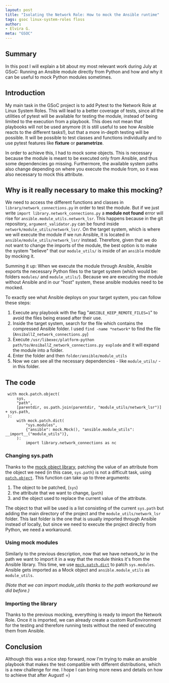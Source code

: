 ```yaml
---
layout: post
title: "Isolating the Network Role: How to mock the Ansible runtime"
tags: gsoc linux-system-roles floss
author:
- Elvira G.
meta: "GSOC"
---
```


## Summary 

In this post I will explain a bit about my most relevant work during July at
GSoC: Running an Ansible module directly from Python and how and why it can be
useful to mock Python modules sometimes.

## Introduction
My main task in the GSoC project is to add Pytest to the Network Role at Linux
System Roles. This will lead to a better coverage of tests, since all the
utilities of pytest will be available for testing the module, instead of being
limited to the execution from a playbook. This does not mean that playbooks
will not be used anymore (it is still useful to see how Ansible reacts to the
different tasks!), but that a more in-depth testing will be possible. It will
be possible to test classes and functions individually and to use pytest
features like **fixture** or **parametrize**.

In order to achieve this, I had to mock some objects. This is necessary because
the module is meant to be executed only from Ansible, and thus some
dependencies go missing. Furthermore, the available system paths also change
depending on where you execute the module from, so it was also necessary to
mock this attribute.


## Why is it really necessary to make this mocking?


We need to access the different functions and classes in
`library/network_connections.py` in order to test the module. But if we just
write `import library.network_connections.py` a **module not found** error will
rise for `ansible.module_utils.network_lsr`. This happens because in the git
repository, `argument_validator.py` can be found inside
`network/module_utils/network_lsr/`. On the target system, which is where we
will execute the module if we run Ansible, it is located in
`ansible/module_utils/network_lsr/` instead. Therefore, given that we do not
want to change the imports of the module, the best option is to make the system
"believe" that our `module_utils/` is inside of an `ansible` module by mocking
it.


Summing it up: When we execute the module through Ansible, Ansible exports the
necessary Python files to the target system (which would be: folders `modules/`
and `module_utils/`). Because we are executing the module without Ansible and
in our "host" system, these ansible modules need to be mocked.

To exactly see what Ansible deploys on your target system, you can follow these steps:

1. Execute any playbook with the flag "`ANSIBLE_KEEP_REMOTE_FILES=1`" to avoid
   the files being erased after their use.
2. Inside the target system, search for the file which contains the compressed
   Ansible folder. I used `find -name *network*` to find the file
(`AnsiballZ_network_connections.py`)
3. Execute `/usr/libexec/platform-python
   path/to/AnsiballZ_network_connections.py explode` and it will expand the
module into a folder.
4. Enter the folder and then `folder/ansible/module_utils`
5. Now we can see all the necessary dependencies - like `module_utils/` - in
   this folder.

## The code

```
 with mock.patch.object(                                                         
     sys,                                                                        
     "path",                                                                     
     [parentdir, os.path.join(parentdir, "module_utils/network_lsr")] + sys.path,
 ):                                                                              
     with mock.patch.dict(                                                       
         "sys.modules",                                                          
         {"ansible": mock.Mock(), "ansible.module_utils": __import__("module_utils")},
     ):                                                                          
         import library.network_connections as nc 
```

### Changing sys.path 

Thanks to the [mock object
library](https://docs.python.org/3/library/unittest.mock.html#module-unittest.mock),
patching the value of an attribute from the object we need (in this case,
`sys.path`) is not a difficult task, using
[`patch.object`](https://docs.python.org/3/library/unittest.mock.html#patch-object).
This function can take up to three arguments: 
1. The object to be patched, (`sys`)
2. the attribute that we want to change, (`path`)
3. and the object used to replace the current value of the attribute.

The object to that will be used is a list consisting of the current `sys.path`
but adding the main directory of the project and the `module_utils/network_lsr`
folder. This last folder is the one that is  usually imported through Ansible
instead of locally, but since we need to execute the project directly from
Python, we need a workaround.

### Using mock modules

Similarly to the previous description, now that we have network_lsr in the path
we want to import it in a way that the module thinks it's from the Ansible
library. This time, we use
[`mock.patch.dict`](https://docs.python.org/3/library/unittest.mock.html#patch-dict)
to patch `sys.modules`. Ansible gets imported as a Mock object and
`ansible.module_utils` as `module_utils`.  

_(Note that we can import module_utils thanks to the path workaround we did
before.)_

### Importing the library

Thanks to the previous mocking, everything is ready to import the Network Role.
Once it is imported, we can already create a custom RunEnvironment for the
testing and therefore running tests without the need of executing them from
Ansible.

## Conclusion

Although this was a nice step forward, now I'm trying to make an ansible
playbook that makes the test compatible with different distributions, which is
a new challenge for me. I hope I can bring more news and details on how to
achieve that after August! =)
